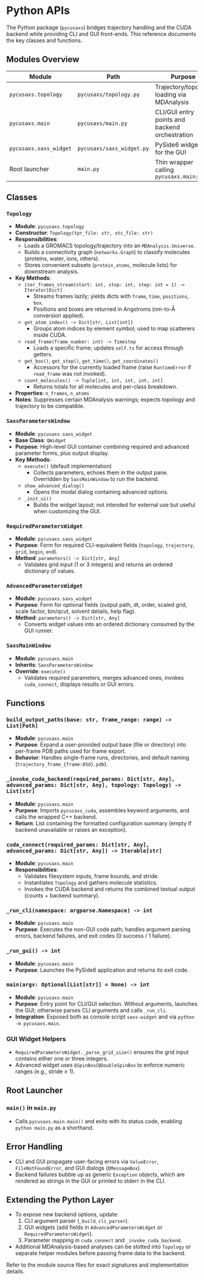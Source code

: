 # Python APIs

The Python package (`pycusaxs`) bridges trajectory handling and the CUDA backend while providing CLI and GUI front-ends. This reference documents the key classes and functions.

## Modules Overview

| Module | Path | Purpose |
|--------|------|---------|
| `pycusaxs.topology` | `pycusaxs/topology.py` | Trajectory/topology loading via MDAnalysis |
| `pycusaxs.main` | `pycusaxs/main.py` | CLI/GUI entry points and backend orchestration |
| `pycusaxs.saxs_widget` | `pycusaxs/saxs_widget.py` | PySide6 widgets for the GUI |
| Root launcher | `main.py` | Thin wrapper calling `pycusaxs.main:main` |

## Classes

### `Topology`
- **Module**: `pycusaxs.topology`
- **Constructor**: `Topology(tpr_file: str, xtc_file: str)`
- **Responsibilities**:
  - Loads a GROMACS topology/trajectory into an `MDAnalysis.Universe`.
  - Builds a connectivity graph (`networkx.Graph`) to classify molecules (proteins, water, ions, others).
  - Stores convenient subsets (`protein_atoms`, molecule lists) for downstream analysis.
- **Key Methods**:
  - `iter_frames_stream(start: int, stop: int, step: int = 1) -> Iterator[Dict]`
    - Streams frames lazily; yields dicts with `frame`, `time`, `positions`, `box`.
    - Positions and boxes are returned in Angstroms (nm-to-Å conversion applied).
  - `get_atom_index() -> Dict[str, List[int]]`
    - Groups atom indices by element symbol; used to map scatterers inside CUDA.
  - `read_frame(frame_number: int) -> Timestep`
    - Loads a specific frame; updates `self.ts` for access through getters.
  - `get_box()`, `get_step()`, `get_time()`, `get_coordinates()`
    - Accessors for the currently loaded frame (raise `RuntimeError` if `read_frame` was not invoked).
  - `count_molecules() -> Tuple[int, int, int, int, int]`
    - Returns totals for all molecules and per-class breakdown.
- **Properties**: `n_frames`, `n_atoms`
- **Notes**: Suppresses certain MDAnalysis warnings; expects topology and trajectory to be compatible.

### `SaxsParametersWindow`
- **Module**: `pycusaxs.saxs_widget`
- **Base Class**: `QWidget`
- **Purpose**: High-level GUI container combining required and advanced parameter forms, plus output display.
- **Key Methods**:
  - `execute()` (default implementation)
    - Collects parameters, echoes them in the output pane. Overridden by `SaxsMainWindow` to run the backend.
  - `show_advanced_dialog()`
    - Opens the modal dialog containing advanced options.
  - `_init_ui()`
    - Builds the widget layout; not intended for external use but useful when customizing the GUI.

### `RequiredParametersWidget`
- **Module**: `pycusaxs.saxs_widget`
- **Purpose**: Form for required CLI-equivalent fields (`topology`, `trajectory`, `grid`, `begin`, `end`).
- **Method**: `parameters() -> Dict[str, Any]`
  - Validates grid input (1 or 3 integers) and returns an ordered dictionary of values.

### `AdvancedParametersWidget`
- **Module**: `pycusaxs.saxs_widget`
- **Purpose**: Form for optional fields (output path, dt, order, scaled grid, scale factor, bin/qcut, solvent details, help flag).
- **Method**: `parameters() -> Dict[str, Any]`
  - Converts widget values into an ordered dictionary consumed by the GUI runner.

### `SaxsMainWindow`
- **Module**: `pycusaxs.main`
- **Inherits**: `SaxsParametersWindow`
- **Override**: `execute()`
  - Validates required parameters, merges advanced ones, invokes `cuda_connect`, displays results or GUI errors.

## Functions

### `build_output_paths(base: str, frame_range: range) -> List[Path]`
- **Module**: `pycusaxs.main`
- **Purpose**: Expand a user-provided output base (file or directory) into per-frame PDB paths used for frame export.
- **Behavior**: Handles single-frame runs, directories, and default naming (`trajectory_frame_{frame:05d}.pdb`).

### `_invoke_cuda_backend(required_params: Dict[str, Any], advanced_params: Dict[str, Any], topology: Topology) -> List[str]`
- **Module**: `pycusaxs.main`
- **Purpose**: Imports `pycusaxs_cuda`, assembles keyword arguments, and calls the wrapped C++ backend.
- **Return**: List containing the formatted configuration summary (empty if backend unavailable or raises an exception).

### `cuda_connect(required_params: Dict[str, Any], advanced_params: Dict[str, Any]) -> Iterable[str]`
- **Module**: `pycusaxs.main`
- **Responsibilities**:
  - Validates filesystem inputs, frame bounds, and stride.
  - Instantiates `Topology` and gathers molecule statistics.
  - Invokes the CUDA backend and returns the combined textual output (counts + backend summary).

### `_run_cli(namespace: argparse.Namespace) -> int`
- **Module**: `pycusaxs.main`
- **Purpose**: Executes the non-GUI code path; handles argument parsing errors, backend failures, and exit codes (0 success / 1 failure).

### `_run_gui() -> int`
- **Module**: `pycusaxs.main`
- **Purpose**: Launches the PySide6 application and returns its exit code.

### `main(argv: Optional[List[str]] = None) -> int`
- **Module**: `pycusaxs.main`
- **Purpose**: Entry point for CLI/GUI selection. Without arguments, launches the GUI; otherwise parses CLI arguments and calls `_run_cli`.
- **Integration**: Exposed both as console script `saxs-widget` and via `python -m pycusaxs.main`.

### GUI Widget Helpers
- `RequiredParametersWidget._parse_grid_size()` ensures the grid input contains either one or three integers.
- Advanced widget uses `QSpinBox`/`QDoubleSpinBox` to enforce numeric ranges (e.g., stride ≥ 1).

## Root Launcher

### `main()` in `main.py`
- Calls `pycusaxs.main.main()` and exits with its status code, enabling `python main.py` as a shorthand.

## Error Handling

- CLI and GUI propagate user-facing errors via `ValueError`, `FileNotFoundError`, and GUI dialogs (`QMessageBox`).
- Backend failures bubble up as generic `Exception` objects, which are rendered as strings in the GUI or printed to stderr in the CLI.

## Extending the Python Layer

- To expose new backend options, update:
  1. CLI argument parser (`_build_cli_parser`).
  2. GUI widgets (add fields in `AdvancedParametersWidget` or `RequiredParametersWidget`).
  3. Parameter mapping in `cuda_connect` and `_invoke_cuda_backend`.
- Additional MDAnalysis-based analyses can be slotted into `Topology` or separate helper modules before passing frame data to the backend.

Refer to the module source files for exact signatures and implementation details.
